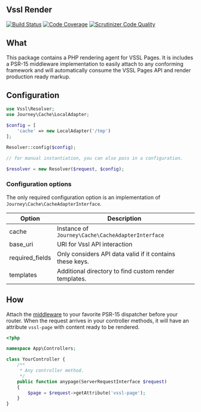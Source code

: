 Vssl Render
-------------
[![Build Status](https://travis-ci.org/journeygroup/vessel-render.svg?branch=master)](https://travis-ci.org/journeygroup/vssl-render)
[![Code Coverage](https://scrutinizer-ci.com/g/journeygroup/vssl-render/badges/coverage.png?b=master)](https://scrutinizer-ci.com/g/journeygroup/vssl-render/?branch=master)
[![Scrutinizer Code Quality](https://scrutinizer-ci.com/g/journeygroup/vssl-render/badges/quality-score.png?b=master)](https://scrutinizer-ci.com/g/journeygroup/vssl-render/?branch=master)

## What

This package contains a PHP rendering agent for VSSL Pages. It is includes a
PSR-15 middleware implementation to easily attach to any conforming framework
and will automatically consume the VSSL Pages API and render production ready
markup.

## Configuration

```php
use Vssl\Resolver;
use Journey\Cache\LocalAdapter;

$config = [
    'cache' => new LocalAdapter('/tmp')
];

Resolver::config($config);

// for manual instantiation, you can also pass in a configuration.

$resolver = new Resolver($request, $config);
```
### Configuration options

The only required configuration option is an implementation of 
`Journey\Cache\CacheAdapterInterface`.

Option          | Description
----------------|---------------------------------------
cache           | Instance of `Journey\Cache\CacheAdapterInterface`
base_uri        | URI for Vssl API interaction
required_fields | Only considers API data valid if it contains these keys.
templates       | Additional directory to find custom render templates.

## How

Attach the [middleware](/src/Middleware.php) to your favorite PSR-15 dispatcher 
before your router. When the request arrives in your controller methods, it will
have an attribute `vssl-page` with content ready to be rendered.

```php
<?php

namespace App\Controllers;

class YourController {
    /**
     * Any controller method.
     */
    public function anypage(ServerRequestInterface $request)
    {
        $page = $request->getAttribute('vssl-page');
    }
}
```